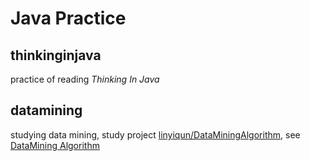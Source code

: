 # Java Practice

## thinkinginjava
practice of reading _Thinking In Java_

## datamining
studying data mining, study project [linyiqun/DataMiningAlgorithm](https://github.com/linyiqun/DataMiningAlgorithm), see [DataMining Algorithm](datamining/README.md)
